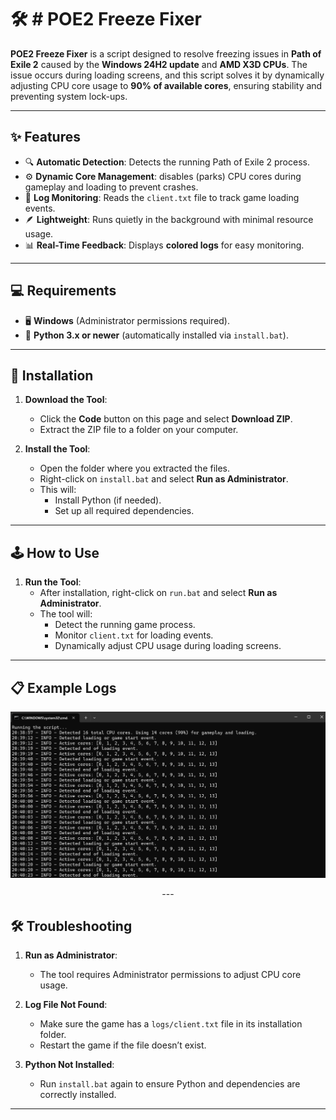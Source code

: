 # 🛠️ # POE2 Freeze Fixer

**POE2 Freeze Fixer** is a script designed to resolve freezing issues in **Path of Exile 2** caused by the **Windows 24H2 update** and **AMD X3D CPUs**. The issue occurs during loading screens, and this script solves it by dynamically adjusting CPU core usage to **90% of available cores**, ensuring stability and preventing system lock-ups.

---

## ✨ Features

- 🔍 **Automatic Detection**: Detects the running Path of Exile 2 process.
- ⚙️ **Dynamic Core Management**: disables (parks) CPU cores during gameplay and loading to prevent crashes.
- 📄 **Log Monitoring**: Reads the `client.txt` file to track game loading events.
- 🪶 **Lightweight**: Runs quietly in the background with minimal resource usage.
- 📊 **Real-Time Feedback**: Displays **colored logs** for easy monitoring.

---

## 💻 Requirements

- 🖥️ **Windows** (Administrator permissions required).
- 🐍 **Python 3.x or newer** (automatically installed via `install.bat`).

---

## 🚀 Installation

1. **Download the Tool**:
   - Click the **Code** button on this page and select **Download ZIP**.
   - Extract the ZIP file to a folder on your computer.

2. **Install the Tool**:
   - Open the folder where you extracted the files.
   - Right-click on `install.bat` and select **Run as Administrator**.
   - This will:
     - Install Python (if needed).
     - Set up all required dependencies.

---

## 🕹️ How to Use

1. **Run the Tool**:
   - After installation, right-click on `run.bat` and select **Run as Administrator**.
   - The tool will:
     - Detect the running game process.
     - Monitor `client.txt` for loading events.
     - Dynamically adjust CPU usage during loading screens.

---

## 📋 Example Logs
<p align="center">
  <img src="logss.png" alt="Logs Example" width="600">
</p>
<p align="center">
---

## 🛠️ Troubleshooting

1. **Run as Administrator**:
   - The tool requires Administrator permissions to adjust CPU core usage.

2. **Log File Not Found**:
   - Make sure the game has a `logs/client.txt` file in its installation folder.
   - Restart the game if the file doesn’t exist.

3. **Python Not Installed**:
   - Run `install.bat` again to ensure Python and dependencies are correctly installed.

---
